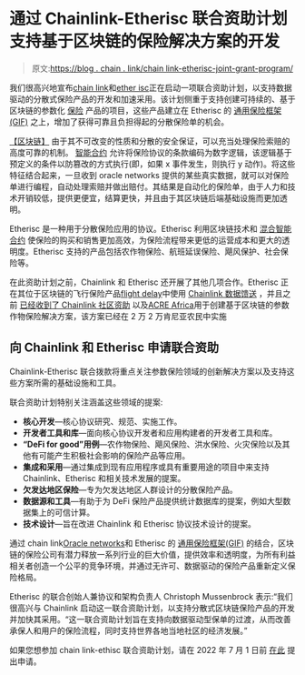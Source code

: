 # 通过 Chainlink-Etherisc 联合资助计划支持基于区块链的保险解决方案的开发

> 原文:[https://blog . chain . link/chain link-etherisc-joint-grant-program/](https://blog.chain.link/chainlink-etherisc-joint-grant-program/)

我们很高兴地宣布[chain link](https://chain.link)和[ether isc](https://etherisc.com/)正在启动一项联合资助计划，以支持数据驱动的分散式保险产品的开发和加速采用。该计划侧重于支持创建可持续的、基于区块链的参数化 [保险](https://blog.chain.link/blockchain-insurance/) 产品的项目，这些产品建立在 Etherisc 的 [通用保险框架(GIF)](https://blog.etherisc.com/basics-about-the-gif-framework-68127be1ce2a) 之上，增加了获得可靠且负担得起的分散保险单的机会。

[【区块链】](https://blog.chain.link/what-is-blockchain/) 由于其不可改变的性质和分散的安全保证，可以充当处理保险索赔的高度可靠的机制。 [智能合约](https://chain.link/education/smart-contracts) 允许将保险协议的条款编码为数字逻辑，该逻辑基于预定义的条件以防篡改的方式执行(即，如果 x 事件发生，则执行 y 动作)。将这些特征结合起来，一旦收到 oracle networks 提供的某些真实数据，就可以对保险单进行编程，自动处理索赔并做出赔付。其结果是自动化的保险单，由于人力和技术开销较低，提供更便宜，结算更快，并且由于其区块链后端基础设施而更加透明。

Etherisc 是一种用于分散保险应用的协议。Etherisc 利用区块链技术和 [混合智能合约](https://blog.chain.link/hybrid-smart-contracts-explained/) 使保险的购买和销售更加高效，为保险流程带来更低的运营成本和更大的透明度。Etherisc 支持的产品包括农作物保险、航班延误保险、飓风保护、社会保险等。

在此资助计划之前，Chainlink 和 Etherisc 还开展了其他几项合作。Etherisc 正在其位于区块链的飞行保险产品[flight delay](https://flightdelay.etherisc.com/)中使用 [Chainlink 数据馈送](https://chain.link/data-feeds) ，并且之前 [已经收到了 Chainlink 社区资助](https://blog.chain.link/chainlink-awards-grant-to-support-the-joint-venture-between-acre-africa-and-etherisc/) 以及[ACRE Africa](https://acreafrica.com/)用于创建基于区块链的参数作物保险解决方案，该方案已经在 2 万 2 万肯尼亚农民中实施

## 向 Chainlink 和 Etherisc 申请联合资助

Chainlink-Etherisc 联合拨款将重点关注参数保险领域的创新解决方案以及支持这些方案所需的基础设施和工具。

联合资助计划特别关注涵盖这些领域的提案:

*   **核心开发**—核心协议研究、规范、实施工作。
*   **开发者工具和库**—面向核心协议开发者和应用构建者的开发者工具和库。
*   **“DeFi for good”用例**—农作物保险、飓风保险、洪水保险、火灾保险以及其他有可能产生积极社会影响的保险产品等应用。
*   **集成和采用**—通过集成到现有应用程序或具有重要用途的项目中来支持 Chainlink、Etherisc 和相关技术发展的提案。
*   **欠发达地区保险**—专为欠发达地区人群设计的分散保险产品。
*   **数据源和工具**—有助于为 DeFi 保险产品提供统计数据库的提案，例如大型数据集上的可信计算。
*   **技术设计**—旨在改进 Chainlink 和 Etherisc 协议技术设计的提案。

通过 chain link[Oracle networks](https://chain.link/education/blockchain-oracles)和 Etherisc 的 [通用保险框架(GIF)](https://github.com/etherisc/GIF) 的结合，区块链的保险公司有潜力释放一系列行业的巨大价值，提供效率和透明度，为所有利益相关者创造一个公平的竞争环境，并通过无许可、数据驱动的保险产品重新定义保险格局。

Etherisc 的联合创始人兼协议和架构负责人 Christoph Mussenbrock 表示:“我们很高兴与 Chainlink 启动这一联合资助计划，以支持分散式区块链保险产品的开发并加快其采用。“这一联合资助计划旨在支持向数据驱动型保单的过渡，从而改善承保人和用户的保险流程，同时支持世界各地当地社区的经济发展。”

如果您想参加 chain link-ethisc 联合资助计划，请在 2022 年 7 月 1 日前 [在此](https://github.com/etherisc/chainlink-and-etherisc-grants) 提出申请。